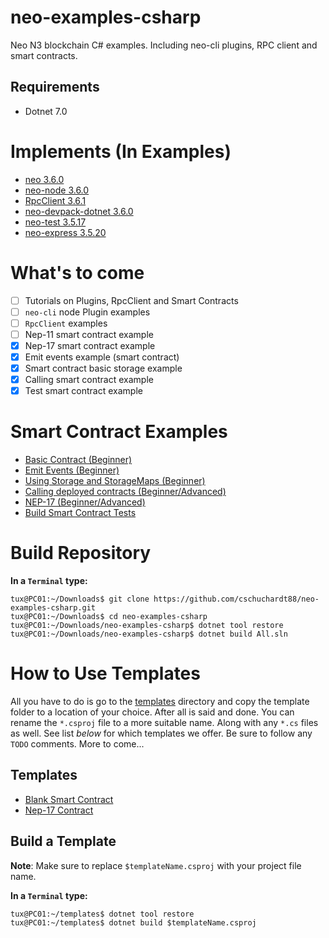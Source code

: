 # neo-examples-csharp
Neo N3 blockchain C# examples. Including neo-cli plugins, RPC client and smart contracts.

## Requirements
- Dotnet 7.0

# Implements (In Examples)
- [neo 3.6.0](https://github.com/neo-project/neo/releases/tag/v3.6.0)
- [neo-node 3.6.0](https://github.com/neo-project/neo-node/releases/tag/v3.6.0)
- [RpcClient 3.6.1](https://github.com/neo-project/neo-modules/releases/tag/v3.6.1)
- [neo-devpack-dotnet 3.6.0](https://github.com/neo-project/neo-devpack-dotnet/releases/tag/v3.6.0)
- [neo-test 3.5.17](https://github.com/N3developertoolkit/neo-test/releases/tag/3.5.17)
- [neo-express 3.5.20](https://github.com/neo-project/neo-express/releases/tag/3.5.20)

# What's to come
- [ ] Tutorials on Plugins, RpcClient and Smart Contracts
- [ ] `neo-cli` node Plugin examples
- [ ] `RpcClient` examples
- [ ] Nep-11 smart contract example
- [x] Nep-17 smart contract example
- [x] Emit events example (smart contract)
- [x] Smart contract basic storage example
- [x] Calling smart contract example
- [x] Test smart contract example

# Smart Contract Examples
- [Basic Contract (Beginner)](/src/HelloWorldContract/HelloWorldContract.cs)
- [Emit Events (Beginner)](/src/EventContract/EventContract.cs)
- [Using Storage and StorageMaps (Beginner)](/src/StorageContract/StorageContract.cs)
- [Calling deployed contracts (Beginner/Advanced)](/src/CallContract)
- [NEP-17 (Beginner/Advanced)](/src/ExampleCoin/ExampleCoin.cs)
- [Build Smart Contract Tests](/tests/Contract.Tests)

# Build Repository
**In a `Terminal` type:**
```
tux@PC01:~/Downloads$ git clone https://github.com/cschuchardt88/neo-examples-csharp.git
tux@PC01:~/Downloads$ cd neo-examples-csharp
tux@PC01:~/Downloads/neo-examples-csharp$ dotnet tool restore
tux@PC01:~/Downloads/neo-examples-csharp$ dotnet build All.sln
```

# How to Use Templates
All you have to do is go to the [templates](/templates/Contracts/) directory and copy the
template folder to a location of your choice. After all is said and done. You can
rename the `*.csproj` file to a more suitable name. Along with any `*.cs` files
as well. See list _below_ for which templates we offer. Be sure to follow any `TODO`
comments. More to come...

## Templates
- [Blank Smart Contract](/templates/Contracts/BlankContract)
- [Nep-17 Contract](/templates/Contracts/BlankNep17Token)

## Build a Template
**Note**: Make sure to replace `$templateName.csproj` with your project file name.

**In a `Terminal` type:**
```
tux@PC01:~/templates$ dotnet tool restore
tux@PC01:~/templates$ dotnet build $templateName.csproj
```
